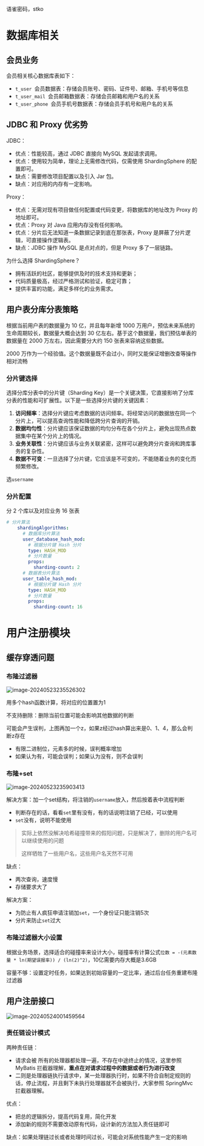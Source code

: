 语雀密码，stko

# 数据库相关

## 会员业务

会员相关核心数据库表如下：

- `t_user `会员数据表：存储会员账号、密码、证件号、邮箱、手机号等信息
- `t_user_mail `会员邮箱数据表：存储会员邮箱和用户名的关系
- `t_user_phone `会员手机号数据表：存储会员手机号和用户名的关系

## JDBC 和 Proxy 优劣势

JDBC： 

- 优点：性能较高，通过 JDBC 直接向 MySQL 发起请求调用。
- 优点：使用较为简单，理论上无需修改代码，仅需使用 ShardingSphere 的配置即可。
- 缺点：需要修改项目配置以及引入 Jar 包。
- 缺点：对应用的内存有一定影响。

Proxy： 

- 优点：无需对现有项目做任何配置或代码变更，将数据库的地址改为 Proxy 的地址即可。
- 优点：Proxy 对 Java 应用内存没有任何影响。
- 优点：分片后无法知道一条数据记录到底在那张表，Proxy 是屏蔽了分片逻辑，可直接操作逻辑表。
- 缺点：JDBC 操作 MySQL 是点对点的，但是 Proxy 多了一层链路。

为什么选择 ShardingSphere？

- 拥有活跃的社区，能够提供及时的技术支持和更新；
- 代码质量极高，经过严格测试和验证，稳定可靠；
- 提供丰富的功能，满足多样化的业务需求。

## 用户表分库分表策略

根据当前用户表的数据量为 10 亿，并且每年新增 1000 万用户，预估未来系统的生命周期较长，数据量大概会达到 30 亿左右。基于这个数据量，我们预估单表的数据量在 2000 万左右，因此需要分大约 150 张表来容纳这些数据。

2000 万作为一个经验值。这个数据量既不会过小，同时又能保证增删改查等操作相对流畅

### 分片键选择

选择分库分表中的分片键（Sharding Key）是一个关键决策，它直接影响了分库分表的性能和可扩展性。以下是一些选择分片键的关键因素：

1. **访问频率**：选择分片键应考虑数据的访问频率。将经常访问的数据放在同一个分片上，可以提高查询性能和降低跨分片查询的开销。
2. **数据均匀性**：分片键应该保证数据的均匀分布在各个分片上，避免出现热点数据集中在某个分片上的情况。
3. **业务关联性**：分片键应该与业务关联紧密，这样可以避免跨分片查询和跨库事务的复杂性。
4. **数据不可变**：一旦选择了分片键，它应该是不可变的，不能随着业务的变化而频繁修改。

选`username`

### 分片配置

分 2 个库以及对应业务 16 张表

```yaml
# 分片算法
    shardingAlgorithms:
      # 数据库分片算法
      user_database_hash_mod:
        # 根据分片键 Hash 分片
        type: HASH_MOD
        # 分片数量
        props:
          sharding-count: 2
      # 数据表分片算法
      user_table_hash_mod:
        # 根据分片键 Hash 分片
        type: HASH_MOD
        # 分片数量
        props:
          sharding-count: 16
```

# 用户注册模块

## 缓存穿透问题

### 布隆过滤器

![image-20240523235526302](https://pig-test-qz.oss-cn-beijing.aliyuncs.com/img/image-20240523235526302.png)

用多个hash函数计算，将对应的位置置为1

不支持删除：删除当前位置可能会影响其他数据的判断

可能会产生误判，上图再加一个z，如果z经过hash算出来是0、1、4，那么会判断z存在

- 有限二进制位，元素多的时候，误判概率增加
- 如果认为有，可能会误判；如果认为没有，则不会误判

### 布隆+set

![image-20240523235903413](https://pig-test-qz.oss-cn-beijing.aliyuncs.com/img/image-20240523235903413.png)

解决方案：加一个set结构，将注销的`username`放入，然后按着表中流程判断

- 判断存在的话，看看`set`里有没有，有的话说明注销了已经，可以使用
- `set`没有，说明不能使用

> 实际上依然没解决哈希碰撞带来的假阳问题，只是解决了，删除的用户名可以继续使用的问题
>
> 这样牺牲了一些用户名，这些用户名天然不可用

缺点：

- 两次查询，速度慢
- 存储要求大了

解决方案：

- 为防止有人疯狂申请注销加`set`，一个身份证只能注销5次
- 分片来防止`set`过大

### 布隆过滤器大小设置

根据业务场景，选择适合的碰撞率来设计大小，碰撞率有计算公式`位数 = -(元素数量 * ln(期望误报率)) / (ln(2)^2)`，10亿需要内存大概是3.6GB

容量不够：设置定时任务，如果达到初始容量的一定比率，通过后台任务重建布隆过滤器

## 用户注册接口

![image-20240524001459564](https://pig-test-qz.oss-cn-beijing.aliyuncs.com/img/image-20240524001459564.png)

### 责任链设计模式

两种责任链：

- 请求会被 所有的处理器都处理一遍，不存在中途终止的情况，这里参照 MyBatis 拦截器理解，**重点在对请求过程中的数据或者行为进行改变**
- 二则是处理器链执行请求中，某一处理器执行时，如果不符合自制定规则的话，停止流程，并且剩下未执行处理器就不会被执行，大家参照 SpringMvc 拦截器理解。

优点：

- 把总的逻辑拆分，提高代码复用，简化开发
- 添加新的规则不需要改动原有代码，设计新的方法加入责任链即可

缺点：如果处理链过长或者处理时间过长，可能会对系统性能产生一定的影响